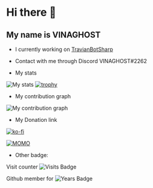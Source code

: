 
# Hi there 👋

## My name is VINAGHOST

- I currently working on [TravianBotSharp](https://github.com/Erol444/TravianBotSharp)

- Contact with me through Discord VINAGHOST#2262


- My stats

![My stats ](https://github-readme-stats.vercel.app/api?username=VINAGHOST)
[![trophy](https://github-profile-trophy.vercel.app/?username=VINAGHOST)](https://github.com/ryo-ma/github-profile-trophy)


- My contribution graph

![My contribution graph](https://activity-graph.herokuapp.com/graph?username=VINAGHOST&theme=react-dark)

- My Donation link

[![ko-fi](https://ko-fi.com/img/githubbutton_sm.svg)](https://ko-fi.com/T6T3648VG)

[![MOMO](https://upload.wikimedia.org/wikipedia/vi/f/fe/MoMo_Logo.png)](https://me.momo.vn/QDI6uEIJiAUvfNTDF2u9)

- Other badge:

Visit counter ![Visits Badge](https://badges.pufler.dev/visits/vinaghost/vinaghost)

Github member for ![Years Badge](https://badges.pufler.dev/years/vinaghost)
